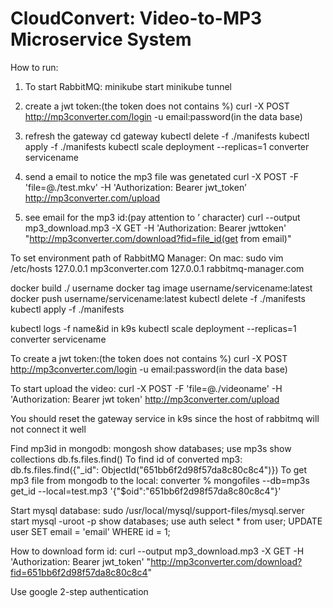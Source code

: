 # CloudConvert: Video-to-MP3 Microservice System

How to run:



1. To start RabbitMQ:
minikube start
minikube tunnel

2. create a jwt token:(the token does not contains %)
curl -X POST http://mp3converter.com/login -u email:password(in the data base)

3. refresh the gateway
cd gateway 
kubectl delete  -f ./manifests
kubectl apply -f ./manifests
kubectl scale deployment --replicas=1 converter servicename

5. send a email to notice the mp3 file was genetated 
curl -X POST -F 'file=@./test.mkv' -H 'Authorization: Bearer jwt_token’
http://mp3converter.com/upload

7. see email for the mp3 id:(pay attention to ’ character)
curl --output mp3_download.mp3 -X GET -H 'Authorization: Bearer jwttoken' "http://mp3converter.com/download?fid=file_id(get from email)"


To set environment path of RabbitMQ Manager:
On mac: sudo vim /etc/hosts
127.0.0.1 mp3converter.com
127.0.0.1 rabbitmq-manager.com





docker build ./
username
docker tag image username/servicename:latest
docker push username/servicename:latest
kubectl delete  -f ./manifests
kubectl apply -f ./manifests

kubectl logs -f name&id in k9s
kubectl scale deployment --replicas=1 converter servicename

To create a jwt token:(the token does not contains %)
curl -X POST http://mp3converter.com/login -u email:password(in the data base)

To start upload the video:
curl -X POST -F 'file=@./videoname' -H 'Authorization: Bearer jwt token'
http://mp3converter.com/upload

You should reset the gateway service in k9s since the host of rabbitmq will not connect it well


Find mp3id in mongodb:
mongosh
show databases;
use mp3s
show collections
db.fs.files.find()
To find id of converted mp3:
db.fs.files.find({"_id": ObjectId("651bb6f2d98f57da8c80c8c4")})
To get mp3 file from mongodb to the local:
converter % mongofiles --db=mp3s get_id --local=test.mp3 '{"$oid":"651bb6f2d98f57da8c80c8c4"}'

Start mysql database:
sudo /usr/local/mysql/support-files/mysql.server start 
mysql -uroot -p
show databases;
use auth
select * from user;
UPDATE user SET email = 'email' WHERE id = 1;



How to download form id:
curl --output mp3_download.mp3 -X GET -H 'Authorization: Bearer jwt_token' 
"http://mp3converter.com/download?fid=651bb6f2d98f57da8c80c8c4"

Use google 2-step authentication                                            


